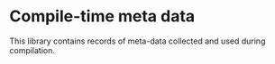 # Compile-time meta data

This library contains records of meta-data collected and used during compilation.

